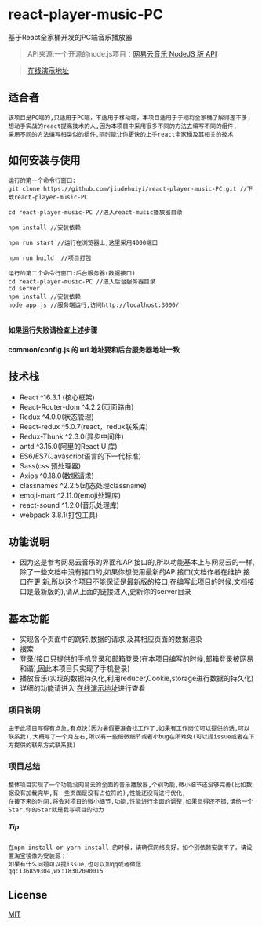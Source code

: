 # react-player-music-PC
基于React全家桶开发的PC端音乐播放器
>API来源:一个开源的node.js项目：[网易云音乐 NodeJS 版 API](https://binaryify.github.io/NeteaseCloudMusicApi)

> [在线演示地址](http://119.23.17.221:4000/)

## 适合者
```
该项目是PC端的,只适用于PC端，不适用于移动端，本项目适用于于刚将全家桶了解得差不多,想动手实战的react提高技术的人,因为本项目中采用很多不同的方法去编写不同的组件,
采用不同的方法编写相类似的组件,同时能让你更快的上手react全家桶及其相关的技术
```


## 如何安装与使用

```
运行的第一个命令行窗口:
git clone https://github.com/jiudehuiyi/react-player-music-PC.git //下载react-player-music-PC

cd react-player-music-PC //进入react-music播放器目录

npm install //安装依赖

npm run start //运行在浏览器上,这里采用4000端口

npm run build  //项目打包
```

```
运行的第二个命令行窗口:后台服务器(数据接口)
cd react-player-music-PC //进入后台服务器目录
cd server
npm install //安装依赖
node app.js //服务端运行,访问http://localhost:3000/


```
#### 如果运行失败请检查上述步骤
#### common/config.js 的 url 地址要和后台服务器地址一致

## 技术栈
-  React ^16.3.1 (核心框架)
-  React-Router-dom ^4.2.2(页面路由)
-  Redux ^4.0.0(状态管理)
-  React-redux ^5.0.7(react，redux联系库)
-  Redux-Thunk ^2.3.0(异步中间件)
-  antd ^3.15.0(阿里的React UI库)
-  ES6/ES7(Javascript语言的下一代标准)
-  Sass(css 预处理器)
-  Axios ^0.18.0(数据请求)
-  classnames ^2.2.5(动态处理classname)
-  emoji-mart ^2.11.0(emoji处理库)
-  react-sound ^1.2.0(音乐处理库)
-  webpack 3.8.1(打包工具)

## 功能说明
-  因为这是参考网易云音乐的界面和API接口的,所以功能基本上与网易云的一样,除了一些文档中没有接口的,如果你想使用最新的API接口(文档作者在维护,接口在更     新,所以这个项目不能保证是最新版的接口,在编写此项目的时候,文档接口是最新版的),请从上面的链接进入,更新你的server目录
## 基本功能
-  实现各个页面中的跳转,数据的请求,及其相应页面的数据渲染
-  搜索
-  登录(接口只提供的手机登录和邮箱登录(在本项目编写的时候,邮箱登录被网易和谐),因此本项目只实现了手机登录)
-  播放音乐(实现的数据持久化,利用reducer,Cookie,storage进行数据的持久化)
-  详细的功能请进入 [在线演示地址](http://119.23.17.221:4000/)进行查看
### 项目说明
```
由于此项目写得有点急,有点快(因为暑假要准备找工作了,如果有工作岗位可以提供的话,可以联系我),大概写了一个月左右,所以有一些细微细节或者小bug在所难免(可以提issue或者在下方提供的联系方式联系我)
```
### 项目总结
```
整体项目实现了一个功能没网易云的全面的音乐播放器,个别功能,微小细节还没够完善(比如数据没有加载完毕,有一些页面是没有占位符的),性能还没有进行优化,
在接下来的时间,将会对项目的微小细节,功能,性能进行全面的调整,如果觉得还不错,请给一个Star,你的Star就是我写项目的动力
```
##### Tip
```
在npm install or yarn install 的时候，请确保网络良好，如个别依赖安装不了，请设置淘宝镜像为安装源；
如果有什么问题可以提issue,也可以加qq或者微信
qq:136859304,wx:18302090015
```

## License

[MIT](https://github.com/maomao1996/react-music/blob/master/LICENSE)
